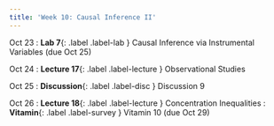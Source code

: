 ```yaml
---
title: 'Week 10: Causal Inference II'
---
```


Oct 23
: **Lab 7**{: .label .label-lab } Causal Inference via Instrumental Variables (due Oct 25)

Oct 24
: **Lecture 17**{: .label .label-lecture } Observational Studies

Oct 25
: **Discussion**{: .label .label-disc } Discussion 9

Oct 26
: **Lecture 18**{: .label .label-lecture } Concentration Inequalities
: **Vitamin**{: .label .label-survey } Vitamin 10 (due Oct 29)